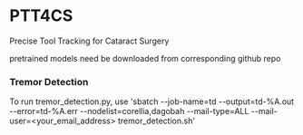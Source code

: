 # PTT4CS
Precise Tool Tracking for Cataract Surgery

pretrained models need be downloaded from corresponding github repo

### Tremor Detection
To run tremor_detection.py, use 'sbatch --job-name=td --output=td-%A.out --error=td-%A.err --nodelist=corellia,dagobah --mail-type=ALL --mail-user=<your_email_address> tremor_detection.sh'
